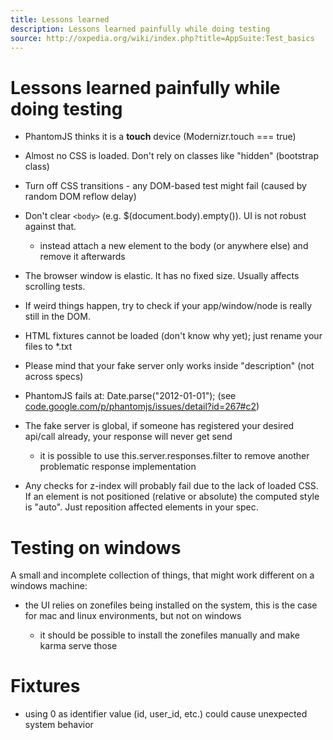 ```yaml
---
title: Lessons learned
description: Lessons learned painfully while doing testing
source: http://oxpedia.org/wiki/index.php?title=AppSuite:Test_basics
---
```


# Lessons learned painfully while doing testing

- PhantomJS thinks it is a **touch** device (Modernizr.touch === true)

- Almost no CSS is loaded. Don't rely on classes like "hidden" (bootstrap class)

- Turn off CSS transitions - any DOM-based test might fail (caused by random DOM reflow delay)

- Don't clear `<body>` (e.g. $(document.body).empty()). UI is not robust against that.

  - instead attach a new element to the body (or anywhere else) and remove it afterwards

- The browser window is elastic. It has no fixed size. Usually affects scrolling tests.

- If weird things happen, try to check if your app/window/node is really still in the DOM.

- HTML fixtures cannot be loaded (don't know why yet); just rename your files to \*.txt

- Please mind that your fake server only works inside "description" (not across specs)

- PhantomJS fails at: Date.parse("2012-01-01"); (see [code.google.com/p/phantomjs/issues/detail?id=267#c2](https://code.google.com/p/phantomjs/issues/detail?id=267#c2))

- The fake server is global, if someone has registered your desired api/call already, your response will never get send

  - it is possible to use this.server.responses.filter to remove another problematic response implementation

- Any checks for z-index will probably fail due to the lack of loaded CSS. If an element is not positioned (relative or absolute) the computed style is "auto". Just reposition affected elements in your spec.

# Testing on windows

A small and incomplete collection of things, that might work different on a windows machine:

- the UI relies on zonefiles being installed on the system, this is the case for mac and linux environments, but not on windows

  - it should be possible to install the zonefiles manually and make karma serve those

# Fixtures

- using 0 as identifier value (id, user_id, etc.) could cause unexpected system behavior
